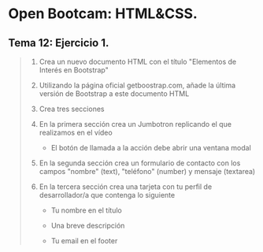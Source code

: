 # Open Bootcam: HTML&CSS.

## Tema 12: Ejercicio 1.

> 1. Crea un nuevo documento HTML con el título "Elementos de Interés en Bootstrap"
>
> 2. Utilizando la página oficial getboostrap.com, añade la última versión de Bootstrap a este documento HTML
>
> 3. Crea tres secciones
>
> 4. En la primera sección crea un Jumbotron replicando el que realizamos en el vídeo
>
>    - El botón de llamada a la acción debe abrir una ventana modal
>
> 5. En la segunda sección crea un formulario de contacto con los campos "nombre" (text), "teléfono" (number) y mensaje (textarea)
>
> 6. En la tercera sección crea una tarjeta con tu perfil de desarrollador/a que contenga lo siguiente
>
>    - Tu nombre en el título
>
>    - Una breve descripción
>
>    - Tu email en el footer
